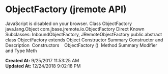 # ObjectFactory (jremote   API)

JavaScript is disabled on your browser. Class ObjectFactory java.lang.Object com.jbase.jremote.io.ObjectFactory Direct Known Subclasses: InboundObjectFactory, JRemoteObjectFactory public abstract class ObjectFactory extends Object Constructor Summary Constructor and Description  Constructors    ObjectFactory ()  Method Summary Modifier and Type Meth  

**Created At:** 9/25/2017 11:53:25 AM  
**Updated At:** 12/24/2018 9:02:18 PM  

